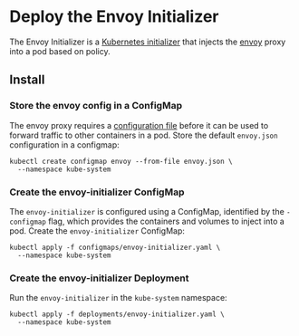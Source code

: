 # Deploy the Envoy Initializer

The Envoy Initializer is a [Kubernetes initializer](https://kubernetes.io/docs/admin/extensible-admission-controllers/#what-are-initializers) that injects the [envoy](https://lyft.github.io/envoy) proxy into a pod based on policy.

## Install

### Store the envoy config in a ConfigMap

The envoy proxy requires a [configuration file](https://lyft.github.io/envoy/docs/configuration/configuration.html) before it can be used to forward traffic to other containers in a pod. Store the default `envoy.json` configuration in a configmap:

```
kubectl create configmap envoy --from-file envoy.json \
  --namespace kube-system
```

### Create the envoy-initializer ConfigMap 

The `envoy-initializer` is configured using a ConfigMap, identified by the `-configmap` flag, which provides the containers and volumes to inject into a pod. Create the `envoy-initializer` ConfigMap:

```
kubectl apply -f configmaps/envoy-initializer.yaml \
  --namespace kube-system
```

### Create the envoy-initializer Deployment

Run the `envoy-initializer` in the `kube-system` namespace:

```
kubectl apply -f deployments/envoy-initializer.yaml \
  --namespace kube-system
```
